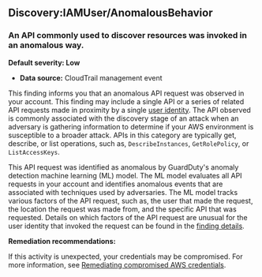 Discovery:IAMUser/AnomalousBehavior
-----------------------------------


### An API commonly used to discover resources was invoked in an anomalous way.


**Default severity: Low**


 * **Data source:** CloudTrail management event

This finding informs you that an anomalous API request was observed in your account. This finding may include a single API or a series of related API requests made in proximity by a single [user identity](https://docs.aws.amazon.com/awscloudtrail/latest/userguide/cloudtrail-event-reference-user-identity.html). The API observed is commonly associated with the discovery stage of an attack when an adversary is gathering information to determine if your AWS environment is susceptible to a broader attack. APIs in this category are typically get, describe, or list operations, such as, `DescribeInstances`, `GetRolePolicy`, or `ListAccessKeys`.


This API request was identified as anomalous by GuardDuty's anomaly detection machine learning (ML) model. The ML model evaluates all API requests in your account and identifies anomalous events that are associated with techniques used by adversaries. The ML model tracks various factors of the API request, such as, the user that made the request, the location the request was made from, and the specific API that was requested. Details on which factors of the API request are unusual for the user identity that invoked the request can be found in the [finding details](https://docs.aws.amazon.com/guardduty/latest/ug/guardduty_findings-summary.html#finding-anomalous).


**Remediation recommendations:**


If this activity is unexpected, your credentials may be compromised. For more information, see [Remediating compromised AWS credentials](https://docs.aws.amazon.com/guardduty/latest/ug/guardduty_remediate.html#compromised-creds).

